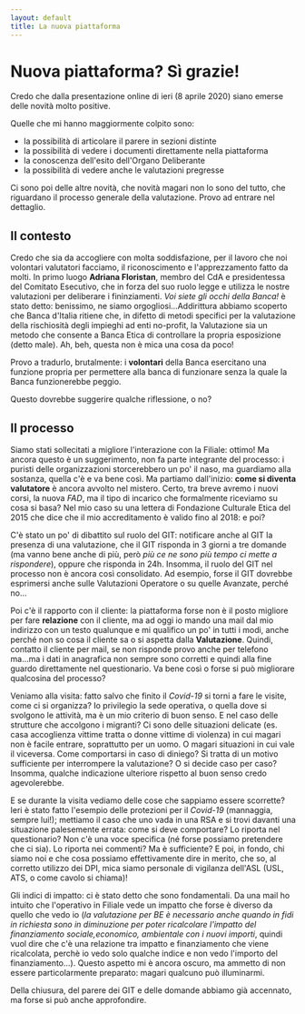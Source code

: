 ```yaml
---
layout: default
title: La nuova piattaforma
---
```


# Nuova piattaforma? Sì grazie!
Credo che dalla presentazione online di ieri (8 aprile 2020) siano emerse delle novità molto positive.

Quelle che mi hanno maggiormente colpito sono:
- la possibilità di articolare il parere in sezioni distinte
- la possibilità di vedere i documenti direttamente nella piattaforma
- la conoscenza dell'esito dell'Organo Deliberante
- la possibilità di vedere anche le valutazioni pregresse

Ci sono poi delle altre novità, che novità magari non lo sono del tutto, che riguardano il processo generale della valutazione. Provo ad entrare nel dettaglio.

## Il contesto
Credo che sia da accogliere con molta soddisfazione, per il lavoro che noi volontari valutatori facciamo, il riconoscimento e l'apprezzamento fatto da molti. In primo luogo **Adriana Floristan**, membro del CdA e presidentessa del Comitato Esecutivo, che in forza del suo ruolo legge e utilizza le nostre valutazioni per deliberare i fininziamenti. 
_Voi siete gli occhi della Banca!_ è stato detto: benissimo, ne siamo orgogliosi...Addirittura abbiamo scoperto che Banca d'Italia ritiene che, in difetto di metodi specifici per la valutazione della rischiosità degli impieghi ad enti no-profit, la Valutazione sia un metodo che consente a Banca Etica di controllare la propria esposizione (detto male). Ah, beh, questa non è mica una cosa da poco!

Provo a tradurlo, brutalmente: i **volontari** della Banca esercitano una funzione propria per permettere alla banca di funzionare senza la quale la Banca funzionerebbe peggio.

Questo dovrebbe suggerire qualche riflessione, o no?

## Il processo
Siamo stati sollecitati a migliore l'interazione con la Filiale: ottimo! Ma ancora questo è un suggerimento, non fa parte integrante del processo: i puristi delle organizzazioni storcerebbero un po' il naso, ma guardiamo alla sostanza, quella c'è e va bene così.
Ma partiamo dall'inizio: **come si diventa valutatore** è ancora avvolto nel mistero. Certo, tra breve avremo i nuovi corsi, la nuova _FAD_, ma il tipo di incarico che formalmente riceviamo su cosa si basa? Nel mio caso su una lettera di Fondazione Culturale Etica del 2015 che dice che il mio accreditamento è valido fino al 2018: e poi?

C'è stato un po' di dibattito sul ruolo del GIT: notificare anche al GIT la presenza di una valutazione, che il GIT risponda in 3 giorni a tre domande (ma vanno bene anche di più, però _più ce ne sono più tempo ci mette a rispondere_), oppure che risponda in 24h.
Insomma, il ruolo del GIT nel processo non è ancora così consolidato.
Ad esempio, forse il GIT dovrebbe esprimersi anche sulle Valutazioni Operatore o su quelle Avanzate, perché no...

Poi c'è il rapporto con il cliente: la piattaforma forse non è il posto migliore per fare **relazione** con il cliente, ma ad oggi io mando una mail dal mio indirizzo con un testo qualunque e mi qualifico un po' in tutti i modi, anche perché non so cosa il cliente sa o si aspetta dalla **Valutazione**. Quindi, contatto il cliente per mail, se non risponde provo anche per telefono ma...ma i dati in anagrafica non sempre sono corretti e quindi alla fine guardo direttamente nel questionario. Va bene così o forse si può migliorare qualcosina del processo?

Veniamo alla visita: fatto salvo che finito il _Covid-19_ si torni a fare le visite, come ci si organizza? Io privilegio la sede operativa, o quella dove si svolgono le attività, ma è un mio criterio di buon senso. E nel caso delle strutture che accolgono i migranti? Ci sono delle situazioni delicate (es. casa accoglienza vittime tratta o donne vittime di violenza) in cui magari non è facile entrare, soprattutto per un uomo. O magari situazioni in cui vale il viceversa. Come comportarsi in caso di diniego? Si tratta di un motivo sufficiente per interrompere la valutazione? O si decide caso per caso? Insomma, qualche indicazione ulteriore rispetto al buon senso credo agevolerebbe.

E se durante la visita vediamo delle cose che sappiamo essere scorrette? Ieri è stato fatto l'esempio delle protezioni per il _Covid-19_ (mannaggia, sempre lui!); mettiamo il caso che uno vada in una RSA e si trovi davanti una situazione palesemente errata: come si deve comportare? Lo riporta nel questionario? Non c'è una voce specifica (né forse possiamo pretendere che ci sia). Lo riporta nei commenti? Ma è sufficiente? E poi, in fondo, chi siamo noi e che cosa possiamo effettivamente dire in merito, che so, al corretto utilizzo dei DPI, mica siamo personale di vigilanza dell'ASL (USL, ATS, o come cavolo si chiama)!

Gli indici di impatto: ci è stato detto che sono fondamentali. Da una mail ho intuito che l'operativo in Filiale vede un impatto che forse è diverso da quello che vedo io (_la valutazione per BE è necessario anche quando in fidi in richiesta sono in diminuzione per poter ricalcolare l'impatto del finanziamento sociale,economico, ambientale con i nuovi importi_, quindi vuol dire che c'è una relazione tra impatto e finanziamento che viene ricalcolata, perchè io vedo solo qualche indice e non vedo l'importo del finanziamento...). Questo aspetto mi è ancora oscuro, ma ammetto di non essere particolarmente preparato: magari qualcuno può illuminarmi.

Della chiusura, del parere dei GIT e delle domande abbiamo già accennato, ma forse si può anche approfondire.



